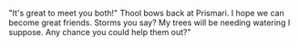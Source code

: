 "It's great to meet you both!" Thool bows back at Prismari. I hope we can become great friends. Storms you say? My trees will be needing watering I suppose. Any chance you could help them out?"